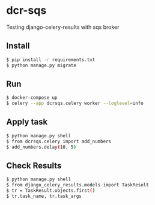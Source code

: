 # dcr-sqs
Testing django-celery-results with sqs broker

## Install

```sh
$ pip install -r requirements.txt
$ python manage.py migrate
```

## Run

```sh
$ docker-compose up
$ celery --app dcrsqs.celery worker --loglevel=info
```

## Apply task

```sh
$ python manage.py shell
$ from dcrsqs.celery import add_numbers
$ add_numbers.delay(10, 5)
```

## Check Results

```sh
$ python manage.py shell
$ from django_celery_results.models import TaskResult
$ tr = TaskResult.objects.first()
$ tr.task_name, tr.task_args
```
